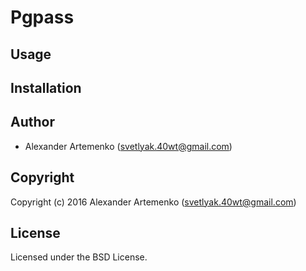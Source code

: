 # Pgpass

## Usage

## Installation

## Author

* Alexander Artemenko (svetlyak.40wt@gmail.com)

## Copyright

Copyright (c) 2016 Alexander Artemenko (svetlyak.40wt@gmail.com)

## License

Licensed under the BSD License.

